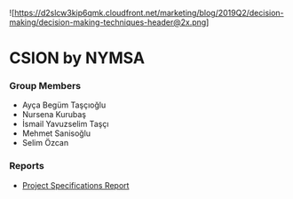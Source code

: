 ![https://d2slcw3kip6qmk.cloudfront.net/marketing/blog/2019Q2/decision-making/decision-making-techniques-header@2x.png]
# CSION by NYMSA
### Group Members
- Ayça Begüm Taşçıoğlu
- Nursena Kurubaş
- İsmail Yavuzselim Taşçı
- Mehmet Sanisoğlu
- Selim Özcan

### Reports
- [Project Specifications Report](https://github.com/aeyc/csion/tree/master/Reports/Project%20Specifications)

